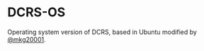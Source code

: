 # DCRS-OS
Operating system version of DCRS, based in Ubuntu modified by [@mkg20001](https://github.com/mkg20001).
